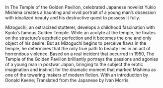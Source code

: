 In The Temple of the Golden Pavilion, celebrated Japanese novelist Yukio Mishima creates a haunting and vivid portrait of a young man’s obsession with idealized beauty and his destructive quest to possess it fully.

Mizoguchi, an ostracized stutterer, develops a childhood fascination with Kyoto’s famous Golden Temple. While an acolyte at the temple, he fixates on the structure’s aesthetic perfection and it becomes the one and only object of his desire. But as Mizoguchi begins to perceive flaws in the temple, he determines that the only true path to beauty lies in an act of horrendous violence. Based on a real incident that occurred in 1950, The Temple of the Golden Pavilion brilliantly portrays the passions and agonies of a young man in postwar Japan, bringing to the subject the erotic imagination and instinct for the dramatic moment that marked Mishima as one of the towering makers of modern fiction. With an introduction by Donald Keene; Translated from the Japanese by Ivan Morris.